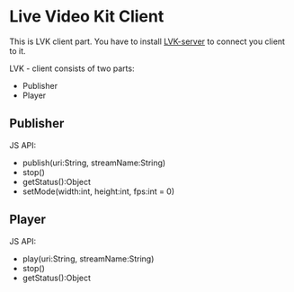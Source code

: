 # Live Video Kit Client



This is LVK client part. You have to install [LVK-server](https://github.com/terbooter/LVK-server) to connect you client to it.

LVK - client consists of two parts:
- Publisher
- Player

## Publisher
JS API:
- publish(uri:String, streamName:String)
- stop()
- getStatus():Object
- setMode(width:int, height:int, fps:int = 0)

## Player
JS API:
- play(uri:String, streamName:String)
- stop()
- getStatus():Object